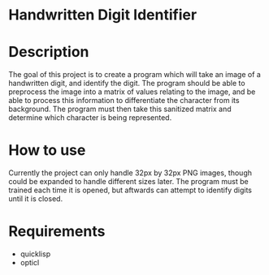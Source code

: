 # Handwritten Digit Identifier

# Description
The goal of this project is to create a program which will take an image of a handwritten digit, and identify the digit. The program should be able to preprocess the image into a matrix of values relating to the image, and be able to process this information to differentiate the character from its background. The program must then take this sanitized matrix and determine which character is being represented.

# How to use

Currently the project can only handle 32px by 32px PNG images, though could be expanded to handle different sizes later. The program must be trained each time it is opened, but aftwards can attempt to identify digits until it is closed.

# Requirements
* quicklisp
* opticl
